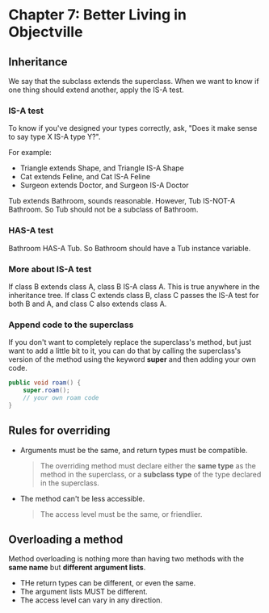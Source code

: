 # Chapter 7: Better Living in Objectville

## Inheritance

We say that the subclass extends the superclass. When we want to know if one thing should extend another, apply the IS-A test.

### IS-A test

To know if you've designed your types correctly, ask, "Does it make sense to say type X IS-A type Y?".

For example:

- Triangle extends Shape, and Triangle IS-A Shape
- Cat extends Feline, and Cat IS-A Feline
- Surgeon extends Doctor, and Surgeon IS-A Doctor

Tub extends Bathroom, sounds reasonable. However, Tub IS-NOT-A Bathroom. So Tub should not be a subclass of Bathroom.

### HAS-A test

Bathroom HAS-A Tub. So Bathroom should have a Tub instance variable.

### More about IS-A test

If class B extends class A, class B IS-A class A. This is true anywhere in the inheritance tree. If class C extends class B, class C passes the IS-A test for both B and A, and class C also extends class A.

### Append code to the superclass

If you don't want to completely replace the superclass's method, but just want to add a little bit to it, you can do that by calling the superclass's version of the method using the keyword **super** and then adding your own code.

```java
public void roam() {
    super.roam();
    // your own roam code
}
```

## Rules for overriding

- Arguments must be the same, and return types must be compatible.
  > The overriding method must declare either the **same type** as the method in the superclass, or a **subclass type** of the type declared in the superclass.

- The method can't be less accessible.
  > The access level must be the same, or friendlier.

## Overloading a method

Method overloading is nothing more than having two methods with the **same name** but **different argument lists**.

- THe return types can be different, or even the same.
- The argument lists MUST be different.
- The access level can vary in any direction.
